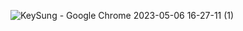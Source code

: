 ![KeySung - Google Chrome 2023-05-06 16-27-11 (1)](https://user-images.githubusercontent.com/105502983/236620484-d15d1326-c655-4777-a1ef-cc42f681aaa5.gif)